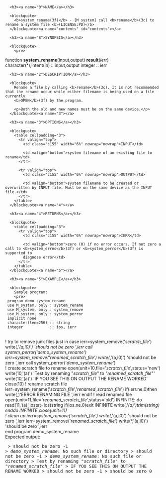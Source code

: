 <?
<body?>
<!DOCTYPE html PUBLIC "-//W3C//DTD XHTML 1.0 Transitional//EN"
    "http://www.w3.org/TR/xhtml1/DTD/xhtml1-transitional.dtd">

<html xmlns="http://www.w3.org/1999/xhtml">
<head>
  <meta name="generator" content="HTML Tidy for Cygwin (vers 25 March 2009), see www.w3.org" />

  <title></title>
</head>

<body>
  <div id="Container">
    <div id="Content">
      <div class="c154"></div><a name="0"></a>

      <h3><a name="0">NAME</a></h3>

      <blockquote>
        <b>system_rename(3f)</b> - [M_system] call <b>rename</b>(3c) to rename a system file <b>(LICENSE:PD)</b>
      </blockquote><a name="contents" id="contents"></a>

      <h3><a name="8">SYNOPSIS</a></h3>

      <blockquote>
        <pre>
function <b>system_rename</b>(input,output) <b>result</b>(<i>ierr</i>)
<br />   character(*),intent(in)    :: input,output
   integer                    :: ierr
</pre>
      </blockquote><a name="2"></a>

      <h3><a name="2">DESCRIPTION</a></h3>

      <blockquote>
        Rename a file by calling <b>rename</b>(3c). It is not recommended that the rename occur while either filename is being used on a file currently
        <b>OPEN</b>(3f) by the program.

        <p>Both the old and new names must be on the same device.</p>
      </blockquote><a name="3"></a>

      <h3><a name="3">OPTIONS</a></h3>

      <blockquote>
        <table cellpadding="3">
          <tr valign="top">
            <td class="c155" width="6%" nowrap="nowrap">INPUT</td>

            <td valign="bottom">system filename of an existing file to rename</td>
          </tr>

          <tr valign="top">
            <td class="c155" width="6%" nowrap="nowrap">OUTPUT</td>

            <td valign="bottom">system filename to be created or overwritten by INPUT file. Must be on the same device as the INPUT file.</td>
          </tr>
        </table>
      </blockquote><a name="4"></a>

      <h3><a name="4">RETURNS</a></h3>

      <blockquote>
        <table cellpadding="3">
          <tr valign="top">
            <td class="c155" width="6%" nowrap="nowrap">IERR</td>

            <td valign="bottom">zero (0) if no error occurs. If not zero a call to <b>system_errno</b>(3f) or <b>system_perror</b>(3f) is supported to
            diagnose error</td>
          </tr>
        </table>
      </blockquote><a name="5"></a>

      <h3><a name="5">EXAMPLE</a></h3>

      <blockquote>
        Sample program:
        <pre>
     program demo_system_rename
     use M_system, only : system_rename
     use M_system, only : system_remove
     use M_system, only : system_perror
     implicit none
     character(len=256) :: string
     integer            :: ios, ierr
<br />     ! try to remove junk files just in case
     ierr=system_remove('_scratch_file_')
     write(*,'(a,i0)') 'should not be zero ',ierr
     call system_perror('*demo_system_rename*')
     ierr=system_remove('_renamed_scratch_file_')
     write(*,'(a,i0)') 'should not be zero ',ierr
     call system_perror('*demo_system_rename*')
<br />     ! create scratch file to rename
     open(unit=10,file='_scratch_file_',status='new')
     write(10,'(a)') 'Test by renaming "_scratch_file_" to "_renamed_scratch_file_"'
     write(10,'(a)') 'IF YOU SEE THIS ON OUTPUT THE RENAME WORKED'
     close(10)
     ! rename scratch file
     ierr=system_rename('_scratch_file_','_renamed_scratch_file_')
     if(ierr.ne.0)then
        write(*,*)'ERROR RENAMING FILE ',ierr
     endif
     ! read renamed file
     open(unit=11,file='_renamed_scratch_file_',status='old')
     INFINITE: do
        read(11,'(a)',iostat=ios)string
        if(ios.ne.0)exit INFINITE
        write(*,'(a)')trim(string)
     enddo INFINITE
     close(unit=11)
<br />     ! clean up
     ierr=system_remove('_scratch_file_')
     write(*,'(a,i0)') 'should not be zero ',ierr
     ierr=system_remove('_renamed_scratch_file_')
     write(*,'(a,i0)') 'should be zero ',ierr
<br />     end program demo_system_rename
<br />
</pre>
      </blockquote>Expected output:
      <pre>
   &gt; should not be zero -1
   &gt; *demo_system_rename*: No such file or directory
   &gt; should not be zero -1
   &gt; *demo_system_rename*: No such file or directory
   &gt; Test by renaming "_scratch_file_" to "_renamed_scratch_file_"
   &gt; IF YOU SEE THIS ON OUTPUT THE RENAME WORKED
   &gt; should not be zero -1
   &gt; should be zero 0
<br />
</pre><a name="6"></a>
    </div>
  </div>
</body>
</html>
